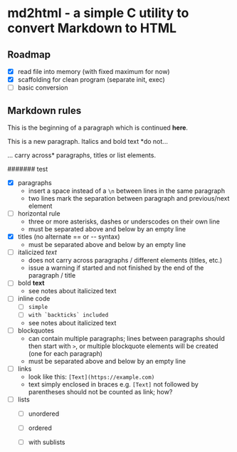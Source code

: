 # md2html - a simple C utility to convert Markdown to HTML

## Roadmap

- [x] read file into memory (with fixed maximum for now)
- [x] scaffolding for clean program (separate init, exec)
- [ ] basic conversion

## Markdown rules

This is the beginning of a paragraph
which is continued **here**.

This is a new paragraph. Italics and bold text *do not...

... carry across* paragraphs, titles or list elements.

####### test

- [x] paragraphs
  - insert a space instead of a `\n` between lines in the same
    paragraph
  - two lines mark the separation between paragraph and previous/next
    element
- [ ] horizontal rule
  - three or more asterisks, dashes or underscodes on their own line
  - must be separated above and below by an empty line
- [x] titles (no alternate == or -- syntax)
  - must be separated above and below by an empty line
- [ ] italicized *text*
  - does not carry across paragraphs / different elements (titles,
    etc.)
  - issue a warning if started and not finished by the end of the
    paragraph / title
- [ ] bold **text**
  - see notes about italicized text
- [ ] inline code 
  - [ ] `simple`
  - [ ] ``with `backticks` included``
  - see notes about italicized text
- [ ] blockquotes
  - can contain multiple paragraphs; lines between paragraphs should
    then start with `>`, or multiple blockquote elements will be
    created (one for each paragraph)
  - must be separated above and below by an empty line
- [ ] links
  - look like this: `[Text](https://example.com)`
  - text simply enclosed in braces e.g. `[Text]` not followed by
    parentheses should not be counted as link; how?
- [ ] lists
  - [ ] unordered
  - [ ] ordered
  - [ ] with sublists

